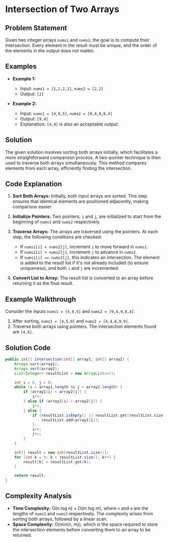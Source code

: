 # Intersection of Two Arrays

## Problem Statement

Given two integer arrays `nums1` and `nums2`, the goal is to compute their intersection. Every element in the result must be unique, and the order of the elements in the output does not matter.

## Examples

- **Example 1:**
  - Input: `nums1 = [1,2,2,1]`, `nums2 = [2,2]`
  - Output: `[2]`

- **Example 2:**
  - Input: `nums1 = [4,9,5]`, `nums2 = [9,4,9,8,4]`
  - Output: `[9,4]`
  - Explanation: `[4,9]` is also an acceptable output.

## Solution

The given solution involves sorting both arrays initially, which facilitates a more straightforward comparison process. A two-pointer technique is then used to traverse both arrays simultaneously. This method compares elements from each array, efficiently finding the intersection.

## Code Explanation

1. **Sort Both Arrays:** Initially, both input arrays are sorted. This step ensures that identical elements are positioned adjacently, making comparison easier.

2. **Initialize Pointers:** Two pointers, `i` and `j`, are initialized to start from the beginning of `nums1` and `nums2` respectively.

3. **Traverse Arrays:** The arrays are traversed using the pointers. At each step, the following conditions are checked:
   - If `nums1[i] < nums2[j]`, increment `i` to move forward in `nums1`.
   - If `nums1[i] > nums2[j]`, increment `j` to advance in `nums2`.
   - If `nums1[i] == nums2[j]`, this indicates an intersection. The element is added to the result list if it's not already included (to ensure uniqueness), and both `i` and `j` are incremented.

4. **Convert List to Array:** The result list is converted to an array before returning it as the final result.

## Example Walkthrough

Consider the inputs `nums1 = [4,9,5]` and `nums2 = [9,4,9,8,4]`.

1. After sorting, `nums1 = [4,5,9]` and `nums2 = [4,4,8,9,9]`.
2. Traverse both arrays using pointers. The intersection elements found are `[4,9]`.

## Solution Code

```java
public int[] intersection(int[] array1, int[] array2) {
    Arrays.sort(array1);
    Arrays.sort(array2);
    List<Integer> resultList = new ArrayList<>();

    int i = 0, j = 0;
    while (i < array1.length && j < array2.length) {
        if (array1[i] < array2[j]) {
            i++;
        } else if (array1[i] > array2[j]) {
            j++;
        } else {
            if (resultList.isEmpty() || resultList.get(resultList.size() - 1) != array1[i]) {
                resultList.add(array1[i]);
            }
            i++;
            j++;
        }
    }

    int[] result = new int[resultList.size()];
    for (int k = 0; k < resultList.size(); k++) {
        result[k] = resultList.get(k);
    }

    return result;
}
```

## Complexity Analysis

- **Time Complexity:** O(n log n) + O(m log m), where `n` and `m` are the lengths of `nums1` and `nums2` respectively. The complexity arises from sorting both arrays, followed by a linear scan.
- **Space Complexity:** O(min(n, m)), which is the space required to store the intersection elements before converting them to an array to be returned.